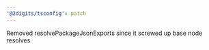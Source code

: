 ```yaml
---
'@2digits/tsconfig': patch
---
```


Removed resolvePackageJsonExports since it screwed up base node resolves
